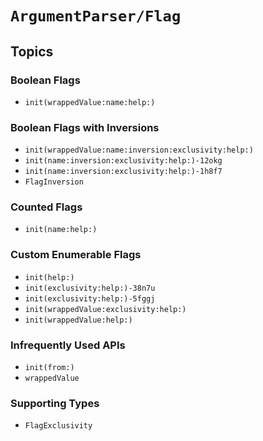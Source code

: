 # ``ArgumentParser/Flag``

## Topics

### Boolean Flags

- ``init(wrappedValue:name:help:)``

### Boolean Flags with Inversions

- ``init(wrappedValue:name:inversion:exclusivity:help:)``
- ``init(name:inversion:exclusivity:help:)-12okg``
- ``init(name:inversion:exclusivity:help:)-1h8f7``
- ``FlagInversion``

### Counted Flags

- ``init(name:help:)``

### Custom Enumerable Flags

- ``init(help:)``
- ``init(exclusivity:help:)-38n7u``
- ``init(exclusivity:help:)-5fggj``
- ``init(wrappedValue:exclusivity:help:)``
- ``init(wrappedValue:help:)``

### Infrequently Used APIs

- ``init(from:)``
- ``wrappedValue``

### Supporting Types

- ``FlagExclusivity``
